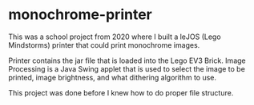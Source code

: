 # monochrome-printer

This was a school project from 2020 where I built a leJOS (Lego Mindstorms) printer that could print monochrome images.

Printer contains the jar file that is loaded into the Lego EV3 Brick.
Image Processing is a Java Swing applet that is used to select the image to be printed, image brightness, and what dithering algorithm to use. 

This project was done before I knew how to do proper file structure. 
